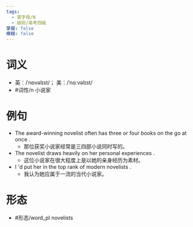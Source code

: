 ```yaml
---
tags:
  - 首字母/N
  - 级别/高考四级
掌握: false
模糊: false
---
```

# 词义
- 英：/ˈnɒvəlɪst/； 美：/ˈnɑːvəlɪst/
- #词性/n  小说家
# 例句
- The award-winning novelist often has three or four books on the go at once .
	- 那位获奖小说家经常是三四部小说同时写的。
- The novelist draws heavily on her personal experiences .
	- 这位小说家在很大程度上是以她的亲身经历为素材。
- I 'd put her in the top rank of modern novelists .
	- 我认为她应属于一流的当代小说家。
# 形态
- #形态/word_pl novelists
